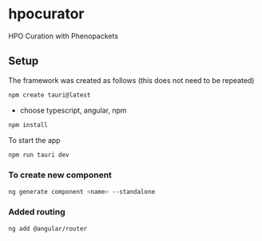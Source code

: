 # hpocurator
HPO Curation with Phenopackets

## Setup

The framework was created as follows (this does not need to be repeated)
```bash 
npm create tauri@latest
```

- choose typescript, angular, npm

```bash 
npm install
```

To start the app
```bash 
npm run tauri dev
```

### To create new component
```bash 
ng generate component <name> --standalone
```

### Added routing
```bash
ng add @angular/router
```